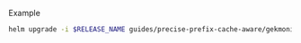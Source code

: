 Example

```sh
helm upgrade -i $RELEASE_NAME guides/precise-prefix-cache-aware/gekmonitoring -n $NAMESPACE
```